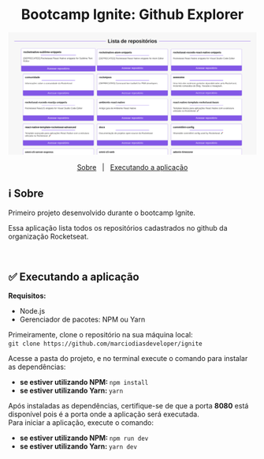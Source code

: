 <h1 align="center">Bootcamp Ignite: Github Explorer</h1>

<p align="center">
  <img src="https://github.com/marciodiasdeveloper/ignite/blob/main/aulas/01-github-explorer/.github/demo.png" alt="Demo" />
</p>

<p align="center">
  <a href="#sobre">Sobre</a> &nbsp;&nbsp;|&nbsp;&nbsp;
  <a href="#executando-aplicacao">Executando a aplicação</a>
  
</p>

<h2 id="sobre">ℹ Sobre</h2>

<p>Primeiro projeto desenvolvido durante o bootcamp Ignite.</p>
<p>Essa aplicação lista todos os repositórios cadastrados no github da organização Rocketseat.</p>

<br />

<h2 id="executando-aplicacao">✅ Executando a aplicação</h2>

<strong>Requisitos:</strong>
<ul>
  <li>Node.js</li>
  <li>Gerenciador de pacotes: NPM ou Yarn</li>
</ul>

<p>
  Primeiramente, clone o repositório na sua máquina local: <br />
  <code>git clone https://github.com/marciodiasdeveloper/ignite</code>
</p>

<p>
  Acesse a pasta do projeto, e no terminal execute o comando para instalar as dependências: <br />
  <ul>
    <li>
      <strong>se estiver utilizando NPM: </strong>
      <code>npm install</code>
    </li>
    <li>
      <strong>se estiver utilizando Yarn: </strong>
      <code>yarn</code>
    </li>
  </ul>
</p>

<p>
  Após instaladas as dependências, certifique-se de que a porta <strong>8080</strong> está disponível pois é a porta onde a aplicação será executada. <br />
  Para iniciar a aplicação, execute o comando: <br />
  <ul>
    <li>
      <strong>se estiver utilizando NPM: </strong>
      <code>npm run dev</code>
    </li>
    <li>
      <strong>se estiver utilizando Yarn: </strong>
      <code>yarn dev</code>
    </li>
  </ul>
</p>
